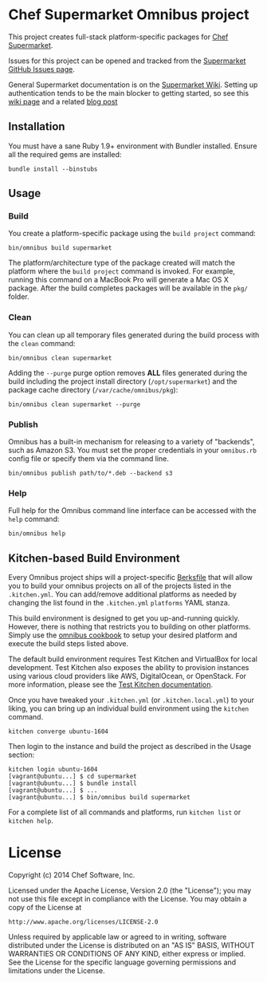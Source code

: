 Chef Supermarket Omnibus project
================================

This project creates full-stack platform-specific packages for
[Chef Supermarket](https://supermarket.chef.io).

Issues for this project can be opened and tracked from the
[Supermarket GitHub Issues page](https://github.com/chef/supermarket/issues).

General Supermarket documentation is on the [Supermarket Wiki](https://github.com/chef/supermarket/wiki). Setting up authentication tends to be the main blocker to getting started, so see this [wiki page](https://github.com/chef/supermarket/wiki/Chef-Authentication) and a related [blog post](https://www.chef.io/blog/2015/04/21/setting-up-your-private-supermarket-server/)

Installation
------------
You must have a sane Ruby 1.9+ environment with Bundler installed. Ensure all
the required gems are installed:

```shell
bundle install --binstubs
```

Usage
-----
### Build

You create a platform-specific package using the `build project` command:

```shell
bin/omnibus build supermarket
```

The platform/architecture type of the package created will match the platform
where the `build project` command is invoked. For example, running this command
on a MacBook Pro will generate a Mac OS X package. After the build completes
packages will be available in the `pkg/` folder.

### Clean

You can clean up all temporary files generated during the build process with
the `clean` command:

```shell
bin/omnibus clean supermarket
```

Adding the `--purge` purge option removes __ALL__ files generated during the
build including the project install directory (`/opt/supermarket`) and
the package cache directory (`/var/cache/omnibus/pkg`):

```shell
bin/omnibus clean supermarket --purge
```

### Publish

Omnibus has a built-in mechanism for releasing to a variety of "backends", such
as Amazon S3. You must set the proper credentials in your `omnibus.rb` config
file or specify them via the command line.

```shell
bin/omnibus publish path/to/*.deb --backend s3
```

### Help

Full help for the Omnibus command line interface can be accessed with the
`help` command:

```shell
bin/omnibus help
```

Kitchen-based Build Environment
-------------------------------
Every Omnibus project ships will a project-specific
[Berksfile](http://berkshelf.com/) that will allow you to build your omnibus projects on all of the projects listed
in the `.kitchen.yml`. You can add/remove additional platforms as needed by
changing the list found in the `.kitchen.yml` `platforms` YAML stanza.

This build environment is designed to get you up-and-running quickly. However,
there is nothing that restricts you to building on other platforms. Simply use
the [omnibus cookbook](https://github.com/chef-cookbooks/omnibus) to setup
your desired platform and execute the build steps listed above.

The default build environment requires Test Kitchen and VirtualBox for local
development. Test Kitchen also exposes the ability to provision instances using
various cloud providers like AWS, DigitalOcean, or OpenStack. For more
information, please see the [Test Kitchen documentation](http://kitchen.ci).

Once you have tweaked your `.kitchen.yml` (or `.kitchen.local.yml`) to your
liking, you can bring up an individual build environment using the `kitchen`
command.

```shell
kitchen converge ubuntu-1604
```

Then login to the instance and build the project as described in the Usage
section:

```shell
kitchen login ubuntu-1604
[vagrant@ubuntu...] $ cd supermarket
[vagrant@ubuntu...] $ bundle install
[vagrant@ubuntu...] $ ...
[vagrant@ubuntu...] $ bin/omnibus build supermarket
```

For a complete list of all commands and platforms, run `kitchen list` or
`kitchen help`.

# License

Copyright (c) 2014 Chef Software, Inc.

Licensed under the Apache License, Version 2.0 (the "License");
you may not use this file except in compliance with the License.
You may obtain a copy of the License at

    http://www.apache.org/licenses/LICENSE-2.0

Unless required by applicable law or agreed to in writing, software
distributed under the License is distributed on an "AS IS" BASIS,
WITHOUT WARRANTIES OR CONDITIONS OF ANY KIND, either express or implied.
See the License for the specific language governing permissions and
limitations under the License.

